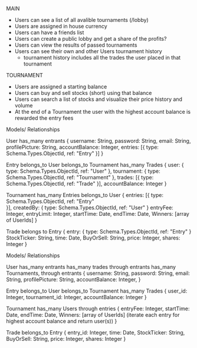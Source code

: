 MAIN

- Users can see a list of all avalible tournaments (/lobby)
- Users are assigned in house currency 
- Users can have a friends list
- Users can create a public lobby and get a share of the profits? 
- Users can view the results of passed tournaments
- Users can see their own and other Users tournament history
    - tournament history includes all the trades the user placed in that tournament

TOURNAMENT

- Users are assigned a starting balance
- Users can buy and sell stocks (short) using that balance
- Users can search a list of stocks and visualize their price history and volume
- At the end of a Tournament the user with the highest account balance is rewarded the entry fees

Models/ Relationships

User
has_many entrants
{
  username: String,
  password: String, 
  email: String,
  profilePicture: String,
  accountBalance: Integer,
  entries: [{
    type: Schema.Types.ObjectId, 
    ref: "Entry"
  }]
}

Entry
belongs_to User
belongs_to Tournament 
has_many Trades
{
  user: {
    type: Schema.Types.ObjectId,
    ref: "User"
  },
  tournament: {
    type: Schema.Types.ObjectId,
    ref: "Tournament"
  },
  trades: [{
    type: Schema.Types.ObjectId,
    ref: "Trade"
  }], 
  accountBalance: Integer 
}

Tournament
has_many Entries 
belongs_to User
{
  entries: [{
    type: Schema.Types.ObjectId,
    ref: "Entry"    
  }], 
  createdBy: {
    type: Schema.Types.ObjectId,
    ref: "User"
  } 
  entryFee: Integer,
  entryLimit: Integer,
  startTime: Date,
  endTime: Date,
  Winners: [array of UserIds]
}

Trade
belongs to Entry 
{
  entry: {
    type: Schema.Types.ObjectId,
    ref: "Entry"
  }
  StockTicker: String,
  time: Date,
  BuyOrSell: String,
  price: Integer, 
  shares: Integer
}



Models/ Relationships

User
has_many entrants
has_many trades through entrants
has_many Tournaments, through entrants 
{
  username: String,
  password: String, 
  email: String,
  profilePicture: String,
  accountBalance: Integer,
}

Entry
belongs_to User
belongs_to Tournament 
has_many Trades
{
  user_id: Integer,
  tournament_id: Integer,
  accountBalance: Integer 
}

Tournament
has_many Users through entries
{
  entryFee: Integer,
  startTime: Date,
  endTime: Date,
  Winners: [array of UserIds] (iterate each entry for highest account balance and return user(s))
}

Trade 
belongs_to Entry
{
  entry_id: Integer,
  time: Date,
  StockTicker: String,
  BuyOrSell: String,
  price: Integer,
  shares: Integer
}